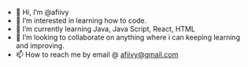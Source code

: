 - 👋 Hi, I’m @afiivy
- 👀 I’m interested in learning how to code.
- 🌱 I’m currently learning Java, Java Script, React, HTML
- 💞️ I’m looking to collaborate on anything where i can keeping learning and improving.
- 📫 How to reach me by email @ afiivy@gmail.com

<!---
afiivy/afiivy is a ✨ special ✨ repository because its `README.md` (this file) appears on your GitHub profile.
You can click the Preview link to take a look at your changes.
--->
